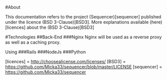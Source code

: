 #About

This documentation refers to the project (Sequencer)[sequencer] published under the licence (BSD 3-Clause)[BSD3].
More explanations available (here)[licences] about the (BSD 3-Clause)[BSD3]

#Technologies
##Back-End
###Nginx
Nginx will be used as a reverse proxy as well as a caching proxy.

Using
###Rails
###NodeJs
###Python




[licences] = http://choosealicense.com/licenses/
[BSD3] = https://github.com/Micka33/sequencer/blob/master/LICENSE
[sequencer] = https://github.com/Micka33/sequencer